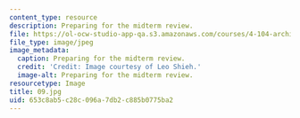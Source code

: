 ```yaml
---
content_type: resource
description: Preparing for the midterm review.
file: https://ol-ocw-studio-app-qa.s3.amazonaws.com/courses/4-104-architecture-studio-intentions-spring-2005/653c8ab5c28c096a7db2c885b0775ba2_09.jpg
file_type: image/jpeg
image_metadata:
  caption: Preparing for the midterm review.
  credit: 'Credit: Image courtesy of Leo Shieh.'
  image-alt: Preparing for the midterm review.
resourcetype: Image
title: 09.jpg
uid: 653c8ab5-c28c-096a-7db2-c885b0775ba2
---
```

